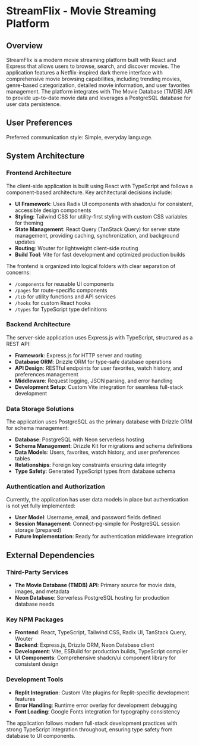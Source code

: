 # StreamFlix - Movie Streaming Platform

## Overview

StreamFlix is a modern movie streaming platform built with React and Express that allows users to browse, search, and discover movies. The application features a Netflix-inspired dark theme interface with comprehensive movie browsing capabilities, including trending movies, genre-based categorization, detailed movie information, and user favorites management. The platform integrates with The Movie Database (TMDB) API to provide up-to-date movie data and leverages a PostgreSQL database for user data persistence.

## User Preferences

Preferred communication style: Simple, everyday language.

## System Architecture

### Frontend Architecture
The client-side application is built using React with TypeScript and follows a component-based architecture. Key architectural decisions include:

- **UI Framework**: Uses Radix UI components with shadcn/ui for consistent, accessible design components
- **Styling**: Tailwind CSS for utility-first styling with custom CSS variables for theming
- **State Management**: React Query (TanStack Query) for server state management, providing caching, synchronization, and background updates
- **Routing**: Wouter for lightweight client-side routing
- **Build Tool**: Vite for fast development and optimized production builds

The frontend is organized into logical folders with clear separation of concerns:
- `/components` for reusable UI components
- `/pages` for route-specific components  
- `/lib` for utility functions and API services
- `/hooks` for custom React hooks
- `/types` for TypeScript type definitions

### Backend Architecture
The server-side application uses Express.js with TypeScript, structured as a REST API:

- **Framework**: Express.js for HTTP server and routing
- **Database ORM**: Drizzle ORM for type-safe database operations
- **API Design**: RESTful endpoints for user favorites, watch history, and preferences management
- **Middleware**: Request logging, JSON parsing, and error handling
- **Development Setup**: Custom Vite integration for seamless full-stack development

### Data Storage Solutions
The application uses PostgreSQL as the primary database with Drizzle ORM for schema management:

- **Database**: PostgreSQL with Neon serverless hosting
- **Schema Management**: Drizzle Kit for migrations and schema definitions
- **Data Models**: Users, favorites, watch history, and user preferences tables
- **Relationships**: Foreign key constraints ensuring data integrity
- **Type Safety**: Generated TypeScript types from database schema

### Authentication and Authorization
Currently, the application has user data models in place but authentication is not yet fully implemented:

- **User Model**: Username, email, and password fields defined
- **Session Management**: Connect-pg-simple for PostgreSQL session storage (prepared)
- **Future Implementation**: Ready for authentication middleware integration

## External Dependencies

### Third-Party Services
- **The Movie Database (TMDB) API**: Primary source for movie data, images, and metadata
- **Neon Database**: Serverless PostgreSQL hosting for production database needs

### Key NPM Packages
- **Frontend**: React, TypeScript, Tailwind CSS, Radix UI, TanStack Query, Wouter
- **Backend**: Express.js, Drizzle ORM, Neon Database client
- **Development**: Vite, ESBuild for production builds, TypeScript compiler
- **UI Components**: Comprehensive shadcn/ui component library for consistent design

### Development Tools
- **Replit Integration**: Custom Vite plugins for Replit-specific development features
- **Error Handling**: Runtime error overlay for development debugging
- **Font Loading**: Google Fonts integration for typography consistency

The application follows modern full-stack development practices with strong TypeScript integration throughout, ensuring type safety from database to UI components.